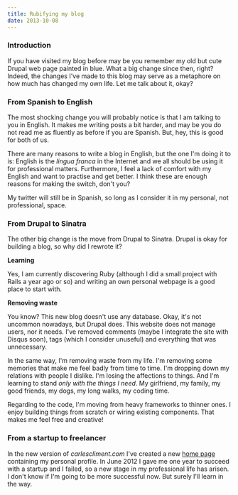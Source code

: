 ```yaml
---
title: Rubifying my blog
date: 2013-10-08
---
```


### Introduction

If you have visited my blog before may be you remember my old but cute Drupal web page painted in blue. What a big change since then, right? Indeed, the changes I've made to this blog may serve as a metaphore on how much has changed my own life. Let me talk about it, okay?


### From Spanish to English

The most shocking change you will probably notice is that I am talking to you in English. It makes me writing posts a bit harder, and may be you do not read me as fluently as before if you are Spanish. But, hey, this is good for both of us.

There are many reasons to write a blog in English, but the one I'm doing it to is: English is the _lingua franca_ in the Internet and we all should be using it for professional matters. Furthermore, I feel a lack of comfort with my English and want to practise and get better. I think these are enough reasons for making the switch, don't you?

My twitter will still be in Spanish, so long as I consider it in my personal, not professional, space.


### From Drupal to Sinatra

The other big change is the move from Drupal to Sinatra. Drupal is okay for building a blog, so why did I rewrote it?

**Learning**

  Yes, I am currently discovering Ruby (although I did a small project with Rails a year ago or so) and writing an own personal webpage is a good place to start with.

**Removing waste**

  You know? This new blog doesn't use any database. Okay, it's not uncommon nowadays, but Drupal does. This website does not manage users, nor it needs. I've removed comments (maybe I integrate the site with Disqus soon), tags (which I consider unuseful) and everything that was unnecessary.

  In the same way, I'm removing waste from my life. I'm removing some memories that make me feel badly from time to time. I'm dropping down my relations with people I dislike. I'm losing the affections to things. And I'm learning to stand *only with the things I need*. My girlfriend, my family, my good friends, my dogs, my long walks, my coding time.

  Regarding to the code, I'm moving from heavy frameworks to thinner ones. I enjoy building things from scratch or wiring existing components. That makes me feel free and creative!


### From a startup to freelancer

  In the new version of *carlescliment.com* I've created a new [home page](/) containing my personal profile. In June 2012 I gave me one year to succeed with a startup and I failed, so a new stage in my professional life has arisen. I don't know if I'm going to be more successful now. But surely I'll learn in the way.

